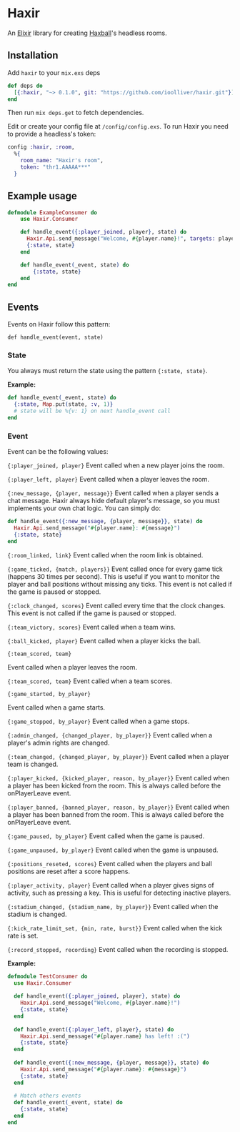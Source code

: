 
# Haxir

An [Elixir](https://elixir-lang.org/) library for creating [Haxball](https://www.haxball.com/)'s headless rooms.
## Installation

Add `haxir` to your `mix.exs` deps

```elixir
def deps do
  [{:haxir, "~> 0.1.0", git: "https://github.com/ioolliver/haxir.git"}]
end
```

Then run `mix deps.get` to fetch dependencies.

Edit or create your config file at `/config/config.exs`. To run Haxir you need to provide a headless's token:
```elixir
config :haxir, :room, 
  %{
    room_name: "Haxir's room",
    token: "thr1.AAAAA***"
  }
```
## Example usage

```elixir
defmodule ExampleConsumer do
    use Haxir.Consumer

    def handle_event({:player_joined, player}, state) do
      Haxir.Api.send_message("Welcome, #{player.name}!", targets: player)
      {:state, state}
    end

    def handle_event(_event, state) do 
        {:state, state}
    end 
end
```

## Events

Events on Haxir follow this pattern:

``def handle_event(event, state)``

### State

You always must return the state using the pattern `{:state, state}`.

**Example:**

```elixir
def handle_event(_event, state) do
  {:state, Map.put(state, :v, 1)}
  # state will be %{v: 1} on next handle_event call
end
```

### Event

Event can be the following values:

```{:player_joined, player}```
Event called when a new player joins the room.

```{:player_left, player}```
Event called when a player leaves the room.

```{:new_message, {player, message}}```
Event called when a player sends a chat message. 
Haxir always hide default player's message, so you must implements your own chat logic. You can simply do:

```elixir
def handle_event({:new_message, {player, message}}, state) do
  Haxir.Api.send_message("#{player.name}: #{message}")
  {:state, state}
end
```

```{:room_linked, link}```
Event called when the room link is obtained.

```{:game_ticked, {match, players}}```
Event called once for every game tick (happens 30 times per second). This is useful if you want to monitor the player and ball positions without missing any ticks.
This event is not called if the game is paused or stopped.

```{:clock_changed, scores}```
Event called every time that the clock changes.
This event is not called if the game is paused or stopped.

```{:team_victory, scores}```
Event called when a team wins.

```{:ball_kicked, player}```
Event called when a player kicks the ball.

```{:team_scored, team}```

Event called when a player leaves the room.

```{:team_scored, team}```
Event called when a team scores.

```{:game_started, by_player}```

Event called when a game starts.

```{:game_stopped, by_player}```
Event called when a game stops.

```{:admin_changed, {changed_player, by_player}}```
Event called when a player's admin rights are changed.

```{:team_changed, {changed_player, by_player}}```
Event called when a player team is changed.

```{:player_kicked, {kicked_player, reason, by_player}}```
Event called when a player has been kicked from the room. This is always called before the onPlayerLeave event.

```{:player_banned, {banned_player, reason, by_player}}```
Event called when a player has been banned from the room. This is always called before the onPlayerLeave event.

```{:game_paused, by_player}```
Event called when the game is paused.

```{:game_unpaused, by_player}```
Event called when the game is unpaused.

```{:positions_reseted, scores}```
Event called when the players and ball positions are reset after a score happens.

```{:player_activity, player}```
Event called when a player gives signs of activity, such as pressing a key. This is useful for detecting inactive players.

```{:stadium_changed, {stadium_name, by_player}}```
Event called when the stadium is changed.

```{:kick_rate_limit_set, {min, rate, burst}}```
Event called when the kick rate is set.

```{:record_stopped, recording}```
Event called when the recording is stopped.

**Example:**
```elixir
defmodule TestConsumer do
  use Haxir.Consumer
  
  def handle_event({:player_joined, player}, state) do
    Haxir.Api.send_message("Welcome, #{player.name}!")
    {:state, state}
  end
  
  def handle_event({:player_left, player}, state) do
    Haxir.Api.send_message("#{player.name} has left! :(")
    {:state, state}
  end
  
  def handle_event({:new_message, {player, message}}, state) do
    Haxir.Api.send_message("#{player.name}: #{message}")
    {:state, state}
  end
  
  # Match others events
  def handle_event(_event, state) do
    {:state, state}
  end
end
```
